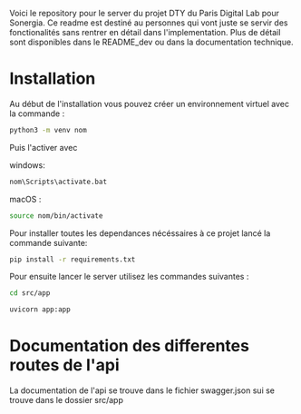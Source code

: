 Voici le repository pour le server du projet DTY du Paris Digital Lab pour Sonergia.
Ce readme est destiné au personnes qui vont juste se servir des fonctionalités sans rentrer en détail dans l'implementation.
Plus de détail sont disponibles dans le README_dev ou dans la documentation technique.

# Installation

Au début de l'installation vous pouvez créer un environnement virtuel avec la commande :

```bash
python3 -m venv nom
```

Puis l'activer avec

windows:

```bash
nom\Scripts\activate.bat
```

macOS :

```bash
source nom/bin/activate

```

Pour installer toutes les dependances nécéssaires à ce projet lancé la commande suivante:

```bash
pip install -r requirements.txt
```

Pour ensuite lancer le server utilisez les commandes suivantes :

```bash
cd src/app

uvicorn app:app
```

# Documentation des differentes routes de l'api

La documentation de l'api se trouve dans le fichier swagger.json sui se trouve dans le dossier src/app

